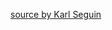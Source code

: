 [source by Karl Seguin](https://www.openmymind.net/Performance-of-reading-a-file-line-by-line-in-Zig/)


